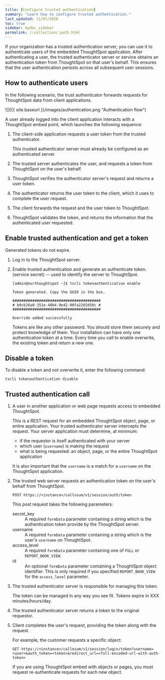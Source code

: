 ```yaml
---
title: [Configure trusted authentication]
summary: "Learn how to configure trusted authentication."
last_updated: 11/07/2020
toc: true
sidebar: mydoc_sidebar
permalink: /:collection/:path.html
---
```

If your organization has a trusted authentication server, you can use it to authenticate users of the embedded ThoughtSpot application. After authenticating a user, the trusted authenticator server or service obtains an authentication token from ThoughtSpot on that user's behalf. This ensures that the user authentication persists across all subsequent user sessions.

## How to authenticate users

In the following scenario, the trust authenticator forwards requests for ThoughtSpot data from client applications.

![]({{ site.baseurl }}/images/authentication.png "Authentication flow")

A user already logged into the client application interacts with a ThoughtSpot embed point, which launches the following sequence:

1. The client-side application requests a user token from the trusted authenticator.

   This trusted authenticator server must already be configured as an authenticated server.

2. The trusted server authenticates the user, and requests a token from ThoughtSpot on the user's behalf.

3. ThoughtSpot verifies the authenticator server's request and returns a user token.

4. The authenticator returns the user token to the client, which it uses to complete the user request.

5. The client forwards the request and the user token to ThoughtSpot.

6. ThoughtSpot validates the token, and returns the information that the authenticated user requested.

## Enable trusted authentication and get a token

Generated tokens do not expire.

  1. Log in to the ThoughtSpot server.
  2. Enable trusted authentication and generate an authenticate token.  (service secret)  -- used to identify the server to ThoughtSpot.

      ```
      [admin@ourthoughtspot ~]$ tscli tokenauthentication enable

      Token generated. Copy the GUID in the box.

      ########################################
      # b0cb26a0-351e-40b4-9e42-00fa2265d50c #
      ########################################

      Override added successfully
      ```

      Tokens are like any other password. You should store them securely and protect knowledge of them. Your installation can have only one authentication token at a time. Every time you call to enable overwrite, the existing token and return a new one.

## Disable a token

To disable a token and not overwrite it, enter the following command:

```
tscli tokenauthentication disable
```


## Trusted authentication call     

1. A user in another application or web page requests access to embedded ThoughtSpot.

   This is a REST request for an embedded ThoughtSpot object, page, or entire application. Your trusted authenticator server intercepts the request. Your server application must determine, at minimum:

     - if the requestor is itself authenticated with your server
     - which user (`username`) is making the request
     - what is being requested: an object, page, or the entire ThoughtSpot application

    It is also important that the `username` is a match for a `username` on the ThoughtSpot application.

2. The trusted web server requests an authentication token on the user's behalf from ThoughtSpot.

    ```
    POST https://<instance>/callosum/v1/session/auth/token
    ```

    This post request takes the following parameters:

      <dl>
      <dlentry>
        <dt>secret_key</dt>
        <dd>A required <code>formData</code> parameter containing a string which is the authentication token provide by the ThoughtSpot server.</dd>
      </dlentry>
      <dlentry>
        <dt>username</dt>
        <dd>A required <code>formData</code> parameter containing a string which is the user's <code>username</code> on ThoughtSpot.</dd>
      </dlentry>
      <dlentry>
        <dt>access_level</dt>
        <dd>A required <code>formData</code> parameter containing one of <code>FULL</code> or <code>REPORT_BOOK_VIEW</code>.</dd>
      </dlentry>
      <dlentry>
        <dt>id</dt>
        <dd>An optional <code>formData</code> parameter containing a ThoughtSpot object identifier. This is only required if you specified <code>REPORT_BOOK_VIEW</code> for the <code>access_level</code> parameter.</dd>
      </dlentry>
      </dl>

4. The trusted authenticator server is responsible for managing this token.  

    The token can be managed in any way you see fit. Tokens expire in XXX minutes/hours/day.

5. The trusted authenticator server returns a token to the original requestor.

6. Client completes the user's request, providing the token along with the request.  

    For example, the customer requests a specific object:

    ```
    GET https://<instance>/callosum/v1/session/login/token?username=<user>&auth_token=<token>&redirect_url=<full-encoded-url-with-auth-token>
    ```

    If you are using ThoughtSpot embed with objects or pages, you must request re-authenticate requests for each new object.
